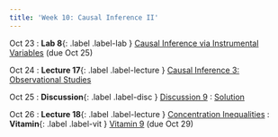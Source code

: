 ```yaml
---
title: 'Week 10: Causal Inference II'
---
```


Oct 23
: **Lab 8**{: .label .label-lab } [Causal Inference via Instrumental Variables](https://data102.datahub.berkeley.edu/hub/user-redirect/git-pull?repo=https%3A%2F%2Fgithub.com%2Fds-102%2Ffa23-materials&urlpath=lab%2Ftree%2Ffa23-materials%2Flab%2Flab08%2Flab08.ipynb&branch=main) (due Oct 25)

Oct 24
: **Lecture 17**{: .label .label-lecture } [Causal Inference 3: Observational Studies](lecture/lec17)

Oct 25
: **Discussion**{: .label .label-disc } [Discussion 9](https://drive.google.com/file/d/1rDSg1Yj6WR1KRiblvvKAk6PUusztf5iZ/view?usp=sharing)
    : [Solution](https://drive.google.com/file/d/1nUMwy7lLN6yCL7BmJpvCMrL2H8B9nJE8/view?usp=sharing)

Oct 26
: **Lecture 18**{: .label .label-lecture } [Concentration Inequalities](lecture/lec18)
: **Vitamin**{: .label .label-vit } [Vitamin 9](https://www.gradescope.com/courses/572015/assignments/3591859) (due Oct 29)
